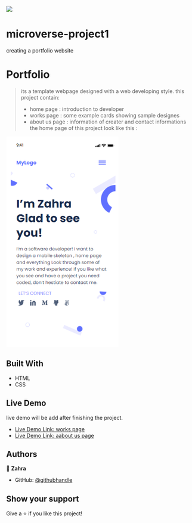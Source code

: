 ![](https://img.shields.io/badge/Microverse-blueviolet)

# microverse-project1
creating a portfolio website
 
# Portfolio

> its a template webpage designed with a web developing style. 
> this project contain:
> - home page : introduction to developer
> - works page : some example cards showing sample designes
> - about us page : information of creater and contact informations
> the home page of this project look like this :

![screenshot](screenshot.png)

## Built With

- HTML
- CSS

## Live Demo
live demo will be add after finishing the project.
- [Live Demo Link: works page](https://rawcdn.githack.com/ZahraArshia/microverse-project1/79e1928e4f5921c693c1180bca1d5c1c0f3c0369/works.html)
- [Live Demo Link: aabout us page](https://rawcdn.githack.com/ZahraArshia/microverse-project1/79e1928e4f5921c693c1180bca1d5c1c0f3c0369/about.html)


## Authors

👤 **Zahra**

- GitHub: [@githubhandle](https://github.com/ZahraArshia)

## Show your support

Give a ⭐️ if you like this project!
